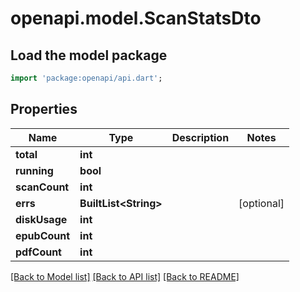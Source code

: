 # openapi.model.ScanStatsDto

## Load the model package
```dart
import 'package:openapi/api.dart';
```

## Properties
Name | Type | Description | Notes
------------ | ------------- | ------------- | -------------
**total** | **int** |  | 
**running** | **bool** |  | 
**scanCount** | **int** |  | 
**errs** | **BuiltList&lt;String&gt;** |  | [optional] 
**diskUsage** | **int** |  | 
**epubCount** | **int** |  | 
**pdfCount** | **int** |  | 

[[Back to Model list]](../README.md#documentation-for-models) [[Back to API list]](../README.md#documentation-for-api-endpoints) [[Back to README]](../README.md)


